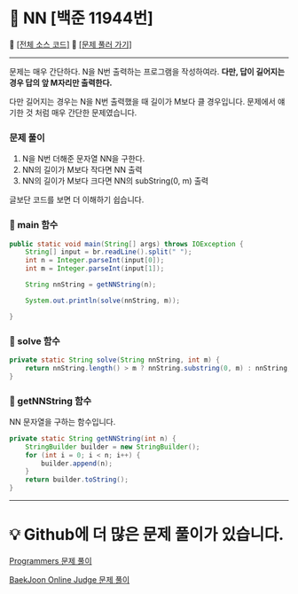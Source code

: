 # :page_facing_up: NN [백준 11944번]

:link: [[전체 소스 코드]](https://github.com/seungrokoh/Beakjoon_OnlineJudge/blob/master/%231194/11944.java)
:link: [[문제 풀러 가기]](https://www.acmicpc.net/problem/11944)
***
문제는 매우 간단하다. N을 N번 출력하는 프로그램을 작성하여라. **다만, 답이 길어지는 경우 답의 앞 M자리만 출력한다.**

다만 길어지는 경우는 N을 N번 출력했을 때 길이가 M보다 클 경우입니다. 문제에서 얘기한 것 처럼 매우 간단한 문제였습니다.

### __문제 풀이__

1. N을 N번 더해준 문자열 NN을 구한다.
2. NN의 길이가 M보다 작다면 NN 출력
3. NN의 길이가 M보다 크다면 NN의 subString(0, m) 출력

글보단 코드를 보면 더 이해하기 쉽습니다.

### __:seedling: main 함수__

```java
public static void main(String[] args) throws IOException {
    String[] input = br.readLine().split(" ");
    int n = Integer.parseInt(input[0]);
    int m = Integer.parseInt(input[1]);

    String nnString = getNNString(n);

    System.out.println(solve(nnString, m));

}
```

### __:seedling: solve 함수__

```java
private static String solve(String nnString, int m) {
    return nnString.length() > m ? nnString.substring(0, m) : nnString;
}
```
### __:seedling: getNNString 함수__
NN 문자열을 구하는 함수입니다.
```java
private static String getNNString(int n) {
    StringBuilder builder = new StringBuilder();
    for (int i = 0; i < n; i++) {
        builder.append(n);
    }
    return builder.toString();
}
```
***
# __:bulb: Github에 더 많은 문제 풀이가 있습니다.__
[Programmers 문제 풀이 ](https://github.com/seungrokoh/TIL/Algorithm)

[BaekJoon Online Judge 문제 풀이](https://github.com/seungrokoh/Beakjoon_OnlineJudge)
